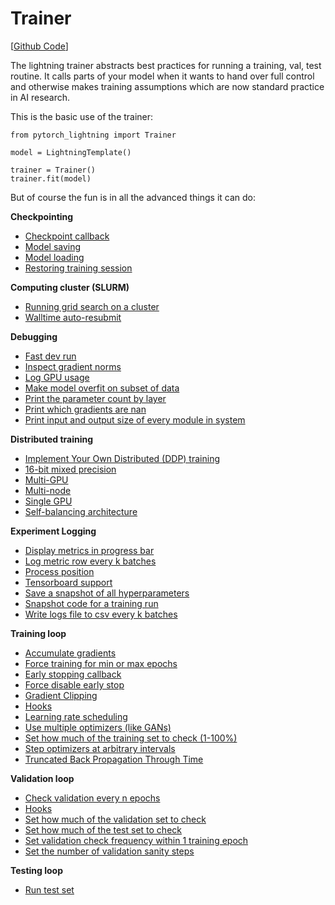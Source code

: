 # Trainer
[[Github Code](https://github.com/williamFalcon/pytorch-lightning/blob/master/pytorch_lightning/trainer/trainer.py)]

The lightning trainer abstracts best practices for running a training, val, test routine. It calls parts of your model when it wants to hand over full control and otherwise makes training assumptions which are now standard practice in AI research.

This is the basic use of the trainer:

``` {.python}
from pytorch_lightning import Trainer

model = LightningTemplate()

trainer = Trainer()
trainer.fit(model)
```

But of course the fun is in all the advanced things it can do:


**Checkpointing**    

- [Checkpoint callback](https://williamfalcon.github.io/pytorch-lightning/Trainer/Checkpointing/#model-saving)    
- [Model saving](https://williamfalcon.github.io/pytorch-lightning/Trainer/Checkpointing/#model-saving)
- [Model loading](https://williamfalcon.github.io/pytorch-lightning/LightningModule/methods/#load-from-metrics) 
- [Restoring training session](https://williamfalcon.github.io/pytorch-lightning/Trainer/Checkpointing/#restoring-training-session)

**Computing cluster (SLURM)**    

- [Running grid search on a cluster](https://williamfalcon.github.io/pytorch-lightning/Trainer/SLURM%20Managed%20Cluster#running-grid-search-on-a-cluster) 
- [Walltime auto-resubmit](https://williamfalcon.github.io/pytorch-lightning/Trainer/SLURM%20Managed%20Cluster#walltime-auto-resubmit)   

**Debugging**  

- [Fast dev run](https://williamfalcon.github.io/pytorch-lightning/Trainer/debugging/#fast-dev-run)
- [Inspect gradient norms](https://williamfalcon.github.io/pytorch-lightning/Trainer/debugging/#inspect-gradient-norms)
- [Log GPU usage](https://williamfalcon.github.io/pytorch-lightning/Trainer/debugging/#Log-gpu-usage)
- [Make model overfit on subset of data](https://williamfalcon.github.io/pytorch-lightning/Trainer/debugging/#make-model-overfit-on-subset-of-data)
- [Print the parameter count by layer](https://williamfalcon.github.io/pytorch-lightning/Trainer/debugging/#print-the-parameter-count-by-layer)
- [Print which gradients are nan](https://williamfalcon.github.io/pytorch-lightning/Trainer/debugging/#print-which-gradients-are-nan)
- [Print input and output size of every module in system](https://williamfalcon.github.io/pytorch-lightning/LightningModule/properties/#example_input_array)


**Distributed training**    

- [Implement Your Own Distributed (DDP) training](https://williamfalcon.github.io/pytorch-lightning/Trainer/hooks/#init_ddp_connection)
- [16-bit mixed precision](https://williamfalcon.github.io/pytorch-lightning/Trainer/Distributed%20training/#16-bit-mixed-precision)
- [Multi-GPU](https://williamfalcon.github.io/pytorch-lightning/Trainer/Distributed%20training/#Multi-GPU)
- [Multi-node](https://williamfalcon.github.io/pytorch-lightning/Trainer/Distributed%20training/#Multi-node)
- [Single GPU](https://williamfalcon.github.io/pytorch-lightning/Trainer/Distributed%20training/#single-gpu)
- [Self-balancing architecture](https://williamfalcon.github.io/pytorch-lightning/Trainer/Distributed%20training/#self-balancing-architecture)


**Experiment Logging**   

- [Display metrics in progress bar](https://williamfalcon.github.io/pytorch-lightning/Trainer/Logging/#display-metrics-in-progress-bar)
- [Log metric row every k batches](https://williamfalcon.github.io/pytorch-lightning/Trainer/Logging/#log-metric-row-every-k-batches)
- [Process position](https://williamfalcon.github.io/pytorch-lightning/Trainer/Logging/#process-position)
- [Tensorboard support](https://williamfalcon.github.io/pytorch-lightning/Trainer/Logging/#tensorboard-support)
- [Save a snapshot of all hyperparameters](https://williamfalcon.github.io/pytorch-lightning/Trainer/Logging/#save-a-snapshot-of-all-hyperparameters) 
- [Snapshot code for a training run](https://williamfalcon.github.io/pytorch-lightning/Trainer/Logging/#snapshot-code-for-a-training-run) 
- [Write logs file to csv every k batches](https://williamfalcon.github.io/pytorch-lightning/Trainer/Logging/#write-logs-file-to-csv-every-k-batches)

**Training loop**    

- [Accumulate gradients](https://williamfalcon.github.io/pytorch-lightning/Trainer/Training%20Loop/#accumulated-gradients)    
- [Force training for min or max epochs](https://williamfalcon.github.io/pytorch-lightning/Trainer/Training%20Loop/#force-training-for-min-or-max-epochs)
- [Early stopping callback](https://williamfalcon.github.io/pytorch-lightning/Trainer/Training%20Loop/#early-stopping)    
- [Force disable early stop](https://williamfalcon.github.io/pytorch-lightning/Trainer/Training%20Loop/#force-disable-early-stop)
- [Gradient Clipping](https://williamfalcon.github.io/pytorch-lightning/Trainer/Training%20Loop/#gradient-clipping)
- [Hooks](https://williamfalcon.github.io/pytorch-lightning/Trainer/hooks/)
- [Learning rate scheduling](https://williamfalcon.github.io/pytorch-lightning/LightningModule/RequiredTrainerInterface/#configure_optimizers)
- [Use multiple optimizers (like GANs)](https://williamfalcon.github.io/pytorch-lightning/LightningModule/RequiredTrainerInterface/#configure_optimizers)
- [Set how much of the training set to check (1-100%)](https://williamfalcon.github.io/pytorch-lightning/Trainer/Training%20Loop/#set-how-much-of-the-training-set-to-check)
- [Step optimizers at arbitrary intervals](https://williamfalcon.github.io/pytorch-lightning/Trainer/hooks/#optimizer_step)
- [Truncated Back Propagation Through Time](https://williamfalcon.github.io/pytorch-lightning//Training%20Loop/#truncated-back-propation-through-time)

**Validation loop**    

- [Check validation every n epochs](https://williamfalcon.github.io/pytorch-lightning/Trainer/Validation%20loop/#check-validation-every-n-epochs)
- [Hooks](https://williamfalcon.github.io/pytorch-lightning/Trainer/hooks/)
- [Set how much of the validation set to check](https://williamfalcon.github.io/pytorch-lightning/Trainer/Validation%20loop/#set-how-much-of-the-validation-set-to-check)
- [Set how much of the test set to check](https://williamfalcon.github.io/pytorch-lightning/Trainer/Validation%20loop/#set-how-much-of-the-test-set-to-check)
- [Set validation check frequency within 1 training epoch](https://williamfalcon.github.io/pytorch-lightning/Trainer/Validation%20loop/#set-validation-check-frequency-within-1-training-epoch)
- [Set the number of validation sanity steps](https://williamfalcon.github.io/pytorch-lightning/Trainer/Validation%20loop/#set-the-number-of-validation-sanity-steps)


**Testing loop**    

- [Run test set](https://williamfalcon.github.io/pytorch-lightning/Trainer/Testing%20loop/)  
